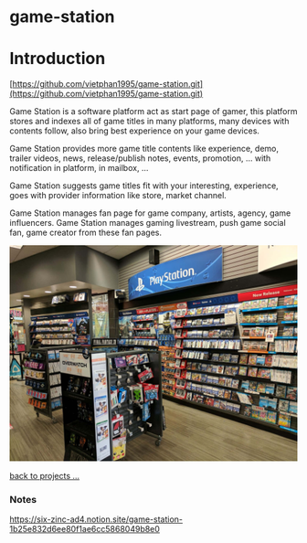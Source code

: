 # game-station

# Introduction

[https://github.com/vietphan1995/game-station.git](https://github.com/vietphan1995/game-station.git)

Game Station is a software platform act as start page of gamer, this platform stores and indexes all of game titles in many platforms, many devices with contents follow, also bring best experience on your game devices.

Game Station provides more game title contents like experience, demo, trailer videos, news, release/publish notes, events, promotion, … with notification in platform, in mailbox, …

Game Station suggests game titles fit with your interesting, experience, goes with provider information like store, market channel.

Game Station manages fan page for game company, artists, agency, game influencers. Game Station manages gaming livestream, push game social fan, game creator from these fan pages.

![image.png](image.png)

[back to projects …](https://github.com/vietphan1995/projects)

### Notes
https://six-zinc-ad4.notion.site/game-station-1b25e832d6ee80f1ae6cc5868049b8e0